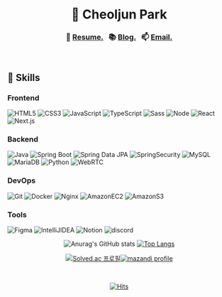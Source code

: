 <div align="center">

# 👋 Cheoljun Park

### 🧾 [Resume.](https://cheoljunpark.vercel.app/about/)&nbsp;&nbsp; 📚 [Blog.](https://cheoljunpark.vercel.app/)&nbsp;&nbsp; 📫 [Email.](mailto:dkfnak6789@gmail.com)

<br>

<div align="left">

## 🎯 Skills

### Frontend

![HTML5](https://img.shields.io/badge/-HTML5-f3f4f6?style=for-the-badge&logo=html5&logoColor=E34F26)
![CSS3](https://img.shields.io/badge/-CSS3-f3f4f6?style=for-the-badge&logo=css3&logoColor=1572B6)
![JavaScript](https://img.shields.io/badge/JavaScript-f3f4f6?style=for-the-badge&logo=JavaScript&logoColor=#F7DF1E)
![TypeScript](https://img.shields.io/badge/-TypeScript-f3f4f6?style=for-the-badge&logo=typescript&logoColor=007ACC)
![Sass](https://img.shields.io/badge/sass-f3f4f6.svg?style=for-the-badge&logo=sass&logoColor=CC6699)
![Node](https://img.shields.io/badge/-Nodejs-f3f4f6?style=for-the-badge&logo=Node.js&logoColor=43853d)
![React](https://img.shields.io/badge/-React-f3f4f6?style=for-the-badge&logo=react)
![Next.js](https://img.shields.io/badge/Next.js-f3f4f6.svg?style=for-the-badge&logo=nextdotjs&logoColor=000000)


### Backend

![Java](https://img.shields.io/badge/Java-f3f4f6.svg?&style=for-the-badge&logo=Java&logoColor=007396)
![Spring Boot](https://img.shields.io/badge/SpringBoot-f3f4f6.svg?&style=for-the-badge&logo=SpringBoot&logoColor=6DB33F)
![Spring Data JPA](https://img.shields.io/badge/SpringDataJPA-f3f4f6.svg?&style=for-the-badge&logo=&logoColor=6DB33F)
![SpringSecurity](https://img.shields.io/badge/SpringSecurity-f3f4f6.svg?&style=for-the-badge&logo=SpringSecurity&logoColor=6DB33F)
![MySQL](https://img.shields.io/badge/MySQL-f3f4f6.svg?&style=for-the-badge&logo=MySQL&logoColor=4479A1)
![MariaDB](https://img.shields.io/badge/MariaDB-f3f4f6?style=for-the-badge&logo=MariaDB&logoColor=003545)
![Python](https://img.shields.io/badge/Python-f3f4f6.svg?&style=for-the-badge&logo=Python&logoColor=3776AB)
![WebRTC](https://img.shields.io/badge/WebRTC-f3f4f6.svg?&style=for-the-badge&logo=WebRTC&logoColor=333333)

### DevOps

![Git](https://img.shields.io/badge/Git-f3f4f6.svg?&style=for-the-badge&logo=Git&logoColor=F05032)
![Docker](https://img.shields.io/badge/-Docker-f3f4f6?style=for-the-badge&logo=docker&logoColor=46a2f1)
![Nginx](https://img.shields.io/badge/-Nginx-f3f4f6?style=for-the-badge&logo=nginx&logoColor=009639)
![AmazonEC2](https://img.shields.io/badge/AmazonEC2-f3f4f6.svg?&style=for-the-badge&logo=AmazonEC2&logoColor=FF9900)
![AmazonS3](https://img.shields.io/badge/AmazonS3-f3f4f6.svg?&style=for-the-badge&logo=AmazonS3&logoColor=569A31)

### Tools

![Figma](https://img.shields.io/badge/figma-f3f4f6?style=for-the-badge&logo=figma&logoColor=F24E1E)
![IntelliJIDEA](https://img.shields.io/badge/IntelliJIDEA-f3f4f6.svg?&style=for-the-badge&logo=IntelliJIDEA&logoColor=000000)
![Notion](https://img.shields.io/badge/Notion-f3f4f6.svg?&style=for-the-badge&logo=Notion&logoColor=000000)
![discord](https://img.shields.io/badge/discord-f3f4f6.svg?&style=for-the-badge&logo=discord&logoColor=5865F2)

</div>
<!-- 스탯 -->

![Anurag's GitHub stats](https://github-readme-stats.vercel.app/api?username=cheoljunpark&show_icons=true&theme=github_dark_dimmed) [![Top Langs](https://github-readme-stats.vercel.app/api/top-langs/?username=cheoljunpark&layout=compact&theme=github_dark_dimmed)](https://github.com/anuraghazra/github-readme-stats)

<!-- 백준 -->

[![Solved.ac 프로필](http://mazassumnida.wtf/api/v2/generate_badge?boj=dizncjfwns)](https://solved.ac/dizncjfwns)[![mazandi profile](http://mazandi.herokuapp.com/api?handle=dizncjfwns&theme=dark)](https://solved.ac/dizncjfwns)

<br>

<!-- 조회수 -->

[![Hits](https://hits.seeyoufarm.com/api/count/incr/badge.svg?url=https%3A%2F%2Fgithub.com%2Fcheoljunpark%2Fhit-counter&count_bg=%23C5C5C5&title_bg=%23555555&icon=github.svg&icon_color=%23E7E7E7&title=hits&edge_flat=true)](github.com/cheoljunpark)

</div>
